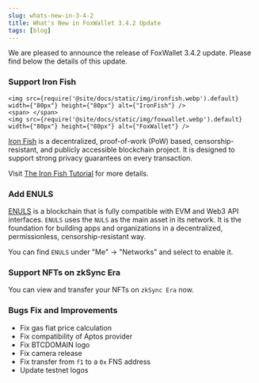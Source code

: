 ```yaml
---
slug: whats-new-in-3-4-2
title: What's New in FoxWallet 3.4.2 Update
tags: [blog]
---
```


We are pleased to announce the release of FoxWallet 3.4.2 update. Please find below the details of this update.

### Support Iron Fish
```mdx-code-block
<img src={require('@site/docs/static/img/ironfish.webp').default} width={"80px"} height={"80px"} alt={"IronFish"} />
<span> </span>
<img src={require('@site/docs/static/img/foxwallet.webp').default} width={"80px"} height={"80px"} alt={"FoxWallet"} />
```

[Iron Fish](https://ironfish.network/) is a decentralized, proof-of-work (PoW) based, censorship-resistant, and publicly accessible blockchain project. It is designed to support strong privacy guarantees on every transaction.

Visit [The Iron Fish Tutorial](https://hc.foxwallet.com/docs/ironfish/) for more details.

### Add ENULS
[ENULS](https://nuls.io/zh/enuls/) is a blockchain that is fully compatible with EVM and Web3 API interfaces. `ENULS` uses the `NULS` as the main asset in its network. It is the foundation for building apps and organizations in a decentralized, permissionless, censorship-resistant way.

You can find `ENULS` under "Me" -> "Networks" and select to enable it. 

### Support NFTs on zkSync Era
You can view and transfer your NFTs on `zkSync Era` now.

### Bugs Fix and Improvements
* Fix gas fiat price calculation
* Fix compatibility of Aptos provider
* Fix BTCDOMAIN logo
* Fix camera release
* Fix transfer from `f1` to a `0x` FNS address
* Update testnet logos

